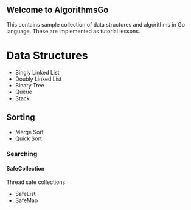 ## Welcome to AlgorithmsGo
This contains sample collection of data structures and algorithms in Go language. These are implemented as tutorial lessons.

# Data Structures
  - Singly Linked List
  - Doubly Linked List
  - Binary Tree
  - Queue
  - Stack
## Sorting
  - Merge Sort
  - Quick Sort
### Searching

#### SafeCollection
Thread safe collections
  - SafeList
  - SafeMap

